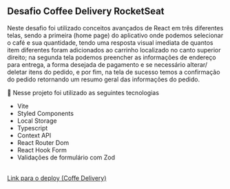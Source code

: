 ## Desafio Coffee Delivery RocketSeat

Neste desafio foi utilizado conceitos avançados de React em três diferentes telas, sendo a primeira (home page) do aplicativo onde podemos selecionar o café e sua quantidade, tendo uma resposta visual imediata de quantos item diferentes foram adicionados ao carrinho localizado no canto superior direito; na segunda tela podemos preencher as informações de endereço para entrega, a forma desejada de pagamento e se necessário alterar/ deletar itens do pedido, e por fim, na tela de sucesso temos a confirmação do pedido retornando um resumo geral das informações do pedido.

🚀 Nesse projeto foi utilizado as seguintes tecnologias

* Vite
* Styled Components
* Local Storage
* Typescript
* Context API
* React Router Dom
* React Hook Form
* Validações de formulário com Zod

<br />

<a href="https://coffe-delivery-460is1hp6-mathcrds.vercel.app/" target="_blank">
Link para o deploy (Coffe Delivery)
</a>

